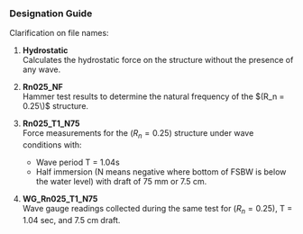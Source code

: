 ### Designation Guide

Clarification on file names:

1. **Hydrostatic**  
   Calculates the hydrostatic force on the structure without the presence of any wave.

2. **Rn025_NF**  
   Hammer test results to determine the natural frequency of the $(R_n = 0.25\)$ structure.

3. **Rn025_T1_N75**  
   Force measurements for the $(R_n = 0.25)$ structure under wave conditions with:
   - Wave period T = 1.04s
   - Half immersion (N means negative where bottom of FSBW is below the water level) with draft of 75 mm or 7.5 cm.

4. **WG_Rn025_T1_N75**  
   Wave gauge readings collected during the same test for $(R_n = 0.25)$, T = 1.04 sec, and 7.5 cm draft.
